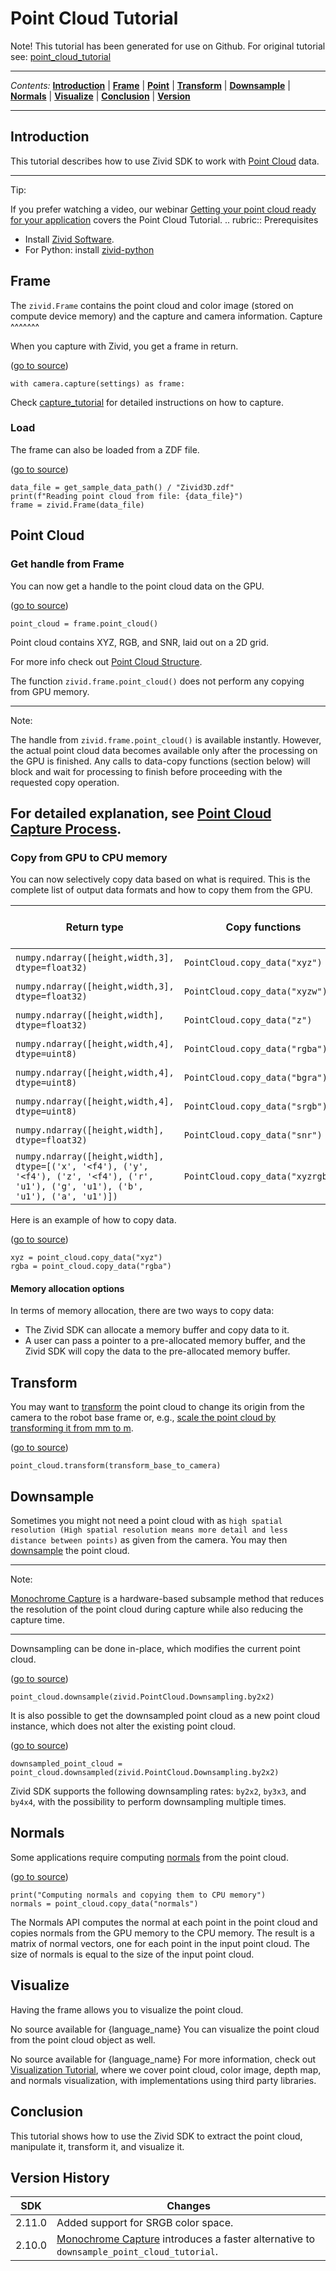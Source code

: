 # Point Cloud Tutorial

Note\! This tutorial has been generated for use on Github. For original
tutorial see:
[point\_cloud\_tutorial](https://support.zivid.com/latest/academy/applications/point-cloud-tutorial.html)



---

*Contents:*
[**Introduction**](#Introduction) |
[**Frame**](#Frame) |
[**Point**](#Point-Cloud) |
[**Transform**](#Transform) |
[**Downsample**](#Downsample) |
[**Normals**](#Normals) |
[**Visualize**](#Visualize) |
[**Conclusion**](#Conclusion) |
[**Version**](#Version-History)

---



## Introduction

This tutorial describes how to use Zivid SDK to work with [Point
Cloud](https://support.zivid.com/latest//reference-articles/point-cloud-structure-and-output-formats.html)
data.

-----

Tip:

If you prefer watching a video, our webinar [Getting your point cloud
ready for your
application](https://www.zivid.com/webinars-page?wchannelid=ffpqbqc7sg&wmediaid=h66zph71vo)
covers the Point Cloud Tutorial. .. rubric:: Prerequisites

  - Install [Zivid
    Software](https://support.zivid.com/latest//getting-started/software-installation.html).
  - For Python: install
    [zivid-python](https://github.com/zivid/zivid-python#installation)

## Frame

The `zivid.Frame` contains the point cloud and color image (stored on
compute device memory) and the capture and camera information. Capture
^^^^^^^

When you capture with Zivid, you get a frame in return.

([go to
source](https://github.com/zivid/zivid-python-samples/tree/master//source/camera/basic/capture.py#L20))

``` sourceCode python
with camera.capture(settings) as frame:
```

Check
[capture\_tutorial](https://github.com/zivid/zivid-python-samples/tree/master/source/camera/basic/capture_tutorial.md)
for detailed instructions on how to capture.

### Load

The frame can also be loaded from a ZDF file.

([go to
source](https://github.com/zivid/zivid-python-samples/tree/master//source/applications/basic/file_formats/read_iterate_zdf.py#L14-L16))

``` sourceCode python
data_file = get_sample_data_path() / "Zivid3D.zdf"
print(f"Reading point cloud from file: {data_file}")
frame = zivid.Frame(data_file)
```

## Point Cloud

### Get handle from Frame

You can now get a handle to the point cloud data on the GPU.

([go to
source](https://github.com/zivid/zivid-python-samples/tree/master//source/applications/basic/file_formats/read_iterate_zdf.py#L19))

``` sourceCode python
point_cloud = frame.point_cloud()
```

Point cloud contains XYZ, RGB, and SNR, laid out on a 2D grid.

For more info check out [Point Cloud
Structure](https://support.zivid.com/latest//reference-articles/point-cloud-structure-and-output-formats.html).

The function `zivid.frame.point_cloud()` does not perform any copying
from GPU memory.

-----

Note:

The handle from `zivid.frame.point_cloud()` is available instantly.
However, the actual point cloud data becomes available only after the
processing on the GPU is finished. Any calls to data-copy functions
(section below) will block and wait for processing to finish before
proceeding with the requested copy operation.

For detailed explanation, see [Point Cloud Capture
Process](https://support.zivid.com/latest/academy/camera/point-cloud-capture-process.html).
----

### Copy from GPU to CPU memory

You can now selectively copy data based on what is required. This is the
complete list of output data formats and how to copy them from the GPU.

| Return type                                                                                                                           | Copy functions                    | Data per pixel | Total data |
| ------------------------------------------------------------------------------------------------------------------------------------- | --------------------------------- | -------------- | ---------- |
| `numpy.ndarray([height,width,3], dtype=float32)`                                                                                      | `PointCloud.copy_data("xyz")`     | 12 bytes       | 28 MB      |
| `numpy.ndarray([height,width,3], dtype=float32)`                                                                                      | `PointCloud.copy_data("xyzw")`    | 16 bytes       | 37 MB      |
| `numpy.ndarray([height,width], dtype=float32)`                                                                                        | `PointCloud.copy_data("z")`       | 4 bytes        | 9 MB       |
| `numpy.ndarray([height,width,4], dtype=uint8)`                                                                                        | `PointCloud.copy_data("rgba")`    | 4 bytes        | 9 MB       |
| `numpy.ndarray([height,width,4], dtype=uint8)`                                                                                        | `PointCloud.copy_data("bgra")`    | 4 bytes        | 9 MB       |
| `numpy.ndarray([height,width,4], dtype=uint8)`                                                                                        | `PointCloud.copy_data("srgb")`    | 4 bytes        | 9 MB       |
| `numpy.ndarray([height,width], dtype=float32)`                                                                                        | `PointCloud.copy_data("snr")`     | 4 bytes        | 9 MB       |
| `numpy.ndarray([height,width], dtype=[('x', '<f4'), ('y', '<f4'), ('z', '<f4'), ('r', 'u1'), ('g', 'u1'), ('b', 'u1'), ('a', 'u1')])` | `PointCloud.copy_data("xyzrgba")` | 16 bytes       | 37 MB      |

Here is an example of how to copy data.

([go to
source](https://github.com/zivid/zivid-python-samples/tree/master//source/applications/basic/file_formats/read_iterate_zdf.py#L20-L21))

``` sourceCode python
xyz = point_cloud.copy_data("xyz")
rgba = point_cloud.copy_data("rgba")
```

#### Memory allocation options

In terms of memory allocation, there are two ways to copy data:

  - The Zivid SDK can allocate a memory buffer and copy data to it.
  - A user can pass a pointer to a pre-allocated memory buffer, and the
    Zivid SDK will copy the data to the pre-allocated memory buffer.

## Transform

You may want to
[transform](https://support.zivid.com/latest//academy/applications/transform.html)
the point cloud to change its origin from the camera to the robot base
frame or, e.g., [scale the point cloud by transforming it from mm to
m](https://support.zivid.com/latest//academy/applications/transform/transform-millimeters-to-meters.html).

([go to
source](https://github.com/zivid/zivid-python-samples/tree/master//source/applications/advanced/hand_eye_calibration/utilize_hand_eye_calibration.py#L117))

``` sourceCode python
point_cloud.transform(transform_base_to_camera)
```

## Downsample

Sometimes you might not need a point cloud with as `high spatial
resolution (High spatial resolution means more detail and less distance
between points)` as given from the camera. You may then
[downsample](https://support.zivid.com/latest//academy/applications/downsampling.html)
the point cloud.

-----

Note:

[Monochrome
Capture](https://support.zivid.com/latest/academy/camera/monochrome-capture.html)
is a hardware-based subsample method that reduces the resolution of the
point cloud during capture while also reducing the capture time.

-----

Downsampling can be done in-place, which modifies the current point
cloud.

([go to
source](https://github.com/zivid/zivid-python-samples/tree/master//source/applications/advanced/downsample.py#L61))

``` sourceCode python
point_cloud.downsample(zivid.PointCloud.Downsampling.by2x2)
```

It is also possible to get the downsampled point cloud as a new point
cloud instance, which does not alter the existing point cloud.

([go to
source](https://github.com/zivid/zivid-python-samples/tree/master//source/applications/advanced/downsample.py#L55))

``` sourceCode python
downsampled_point_cloud = point_cloud.downsampled(zivid.PointCloud.Downsampling.by2x2)
```

Zivid SDK supports the following downsampling rates: `by2x2`, `by3x3`,
and `by4x4`, with the possibility to perform downsampling multiple
times.

## Normals

Some applications require computing
[normals](https://support.zivid.com/latest//academy/applications/normals.html)
from the point cloud.

([go to
source](https://github.com/zivid/zivid-python-samples/tree/master//source/camera/advanced/capture_hdr_print_normals.py#L48-L49))

``` sourceCode python
print("Computing normals and copying them to CPU memory")
normals = point_cloud.copy_data("normals")
```

The Normals API computes the normal at each point in the point cloud and
copies normals from the GPU memory to the CPU memory. The result is a
matrix of normal vectors, one for each point in the input point cloud.
The size of normals is equal to the size of the input point cloud.

## Visualize

Having the frame allows you to visualize the point cloud.

No source available for {language\_name} You can visualize the point
cloud from the point cloud object as well.

No source available for {language\_name} For more information, check out
[Visualization
Tutorial](https://support.zivid.com/latest/academy/applications/visualization-tutorial.html),
where we cover point cloud, color image, depth map, and normals
visualization, with implementations using third party libraries.

## Conclusion

This tutorial shows how to use the Zivid SDK to extract the point cloud,
manipulate it, transform it, and visualize it.

## Version History

| SDK    | Changes                                                                                                                                                             |
| ------ | ------------------------------------------------------------------------------------------------------------------------------------------------------------------- |
| 2.11.0 | Added support for SRGB color space.                                                                                                                                 |
| 2.10.0 | [Monochrome Capture](https://support.zivid.com/latest/academy/camera/monochrome-capture.html) introduces a faster alternative to `downsample_point_cloud_tutorial`. |
